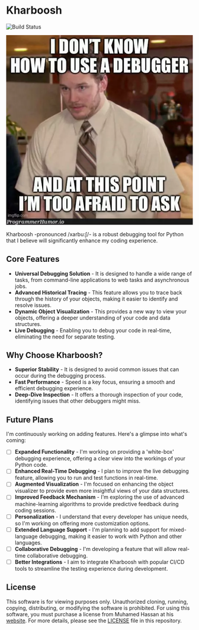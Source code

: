 # Kharboosh

![Build Status](https://github.com/gaytomycode/kharboosh/actions/workflows/main.yml/badge.svg)

![Meme of Debugger](meme.jpg.webp)

Kharboosh -pronounced /xarbu:ʃ/- is a robust debugging tool for Python that I believe will significantly enhance my coding experience.

## Core Features

* **Universal Debugging Solution** - It is designed to handle a wide range of tasks, from command-line applications to web tasks and asynchronous jobs.
* **Advanced Historical Tracing** - This feature allows you to trace back through the history of your objects, making it easier to identify and resolve issues.
* **Dynamic Object Visualization** - This provides a new way to view your objects, offering a deeper understanding of your code and data structures.
* **Live Debugging** - Enabling you to debug your code in real-time, eliminating the need for separate testing.

## Why Choose Kharboosh?

* **Superior Stability** - It is designed to avoid common issues that can occur during the debugging process.
* **Fast Performance** - Speed is a key focus, ensuring a smooth and efficient debugging experience.
* **Deep-Dive Inspection** - It offers a thorough inspection of your code, identifying issues that other debuggers might miss.

## Future Plans

I'm continuously working on adding features. Here's a glimpse into what's coming:

- [ ] **Expanded Functionality** - I'm working on providing a 'white-box' debugging experience, offering a clear view into the workings of your Python code.
- [ ] **Enhanced Real-Time Debugging** - I plan to improve the live debugging feature, allowing you to run and test functions in real-time.
- [ ] **Augmented Visualization** - I'm focused on enhancing the object visualizer to provide even more insightful views of your data structures.
- [ ] **Improved Feedback Mechanism** - I'm exploring the use of advanced machine-learning algorithms to provide predictive feedback during coding sessions.
- [ ] **Personalization** - I understand that every developer has unique needs, so I'm working on offering more customization options.
- [ ] **Extended Language Support** - I'm planning to add support for mixed-language debugging, making it easier to work with Python and other languages.
- [ ] **Collaborative Debugging** - I'm developing a feature that will allow real-time collaborative debugging.
- [ ] **Better Integrations** - I aim to integrate Kharboosh with popular CI/CD tools to streamline the testing experience during development.

## License

This software is for viewing purposes only. Unauthorized cloning, running, copying, distributing, or modifying the software is prohibited. For using this software, you must purchase a license from Muhamed Hassan at his [website](https://gaytomycode.com). For more details, please see the [LICENSE](./LICENSE.md) file in this repository.
